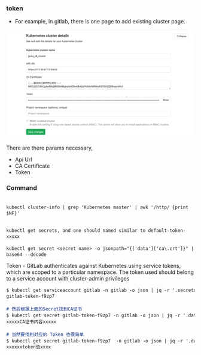 ### token

- For example, in gitlab, there is one page to add existing cluster page.

![](.token_images/gitlab_kubernetes_cluster.png)

There are there params necessary,

- Api Url
- CA Certificate
- Token



### Command
 
```

kubectl cluster-info | grep 'Kubernetes master' | awk '/http/ {print $NF}'

```


```

kubectl get secrets, and one should named similar to default-token-xxxxx

kubectl get secret <secret name> -o jsonpath="{['data']['ca\.crt']}" | base64 --decode

```

Token - GitLab authenticates against Kubernetes using service tokens, which are scoped to a particular namespace. The token used should belong to a service account with cluster-admin privileges


```markdown
$ kubectl get serviceaccount gitlab -n gitlab -o json | jq -r '.secrets[0].name'
gitlab-token-f9zp7

# 然后根据上面的Secret找到CA证书
$ kubectl get secret gitlab-token-f9zp7 -n gitlab -o json | jq -r '.data["ca.crt"]' | base64 -d
xxxxxCA证书内容xxxxx

# 当然要找到对应的 Token 也很简单
$ kubectl get secret gitlab-token-f9zp7  -n gitlab -o json | jq -r '.data.token' | base64 -d
xxxxxxtoken值xxxx

```
